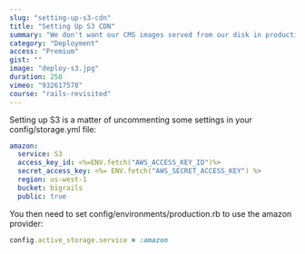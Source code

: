 ```yaml
---
slug: "setting-up-s3-cdn"
title: "Setting Up S3 CDN"
summary: "We don't want our CMS images served from our disk in production, so we need to set up a CDN. I'll use S3 as that's what I know."
category: "Deployment"
access: "Premium"
gist: ""
image: "deploy-s3.jpg"
duration: 250
vimeo: "932617578"
course: "rails-revisited"
---
```


Setting up S3 is a matter of uncommenting some settings in your config/storage.yml file:

```yaml
amazon:
  service: S3
  access_key_id: <%=ENV.fetch("AWS_ACCESS_KEY_ID")%>
  secret_access_key: <%= ENV.fetch("AWS_SECRET_ACCESS_KEY") %>
  region: us-west-1
  bucket: bigrails
  public: true
```

You then need to set config/environments/production.rb to use the amazon provider:

```ruby
config.active_storage.service = :amazon
```
